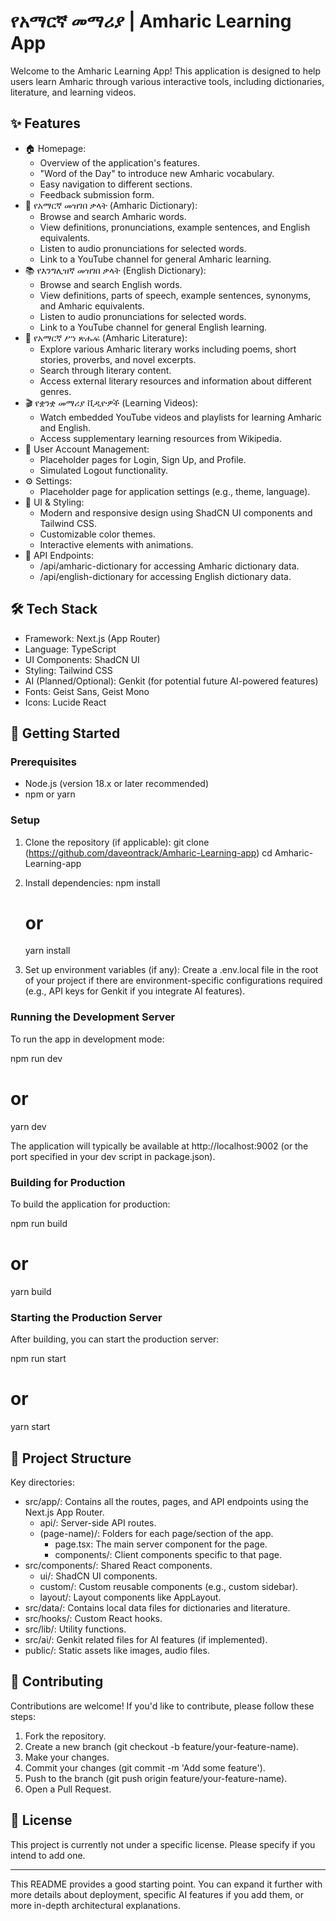 
# የአማርኛ መማሪያ | Amharic Learning App

Welcome to the Amharic Learning App! This application is designed to help users learn Amharic through various interactive tools, including dictionaries, literature, and learning videos.

## ✨ Features

*   🏠 Homepage:
    *   Overview of the application's features.
    *   "Word of the Day" to introduce new Amharic vocabulary.
    *   Easy navigation to different sections.
    *   Feedback submission form.
*   📖 የአማርኛ መዝገበ ቃላት (Amharic Dictionary):
    *   Browse and search Amharic words.
    *   View definitions, pronunciations, example sentences, and English equivalents.
    *   Listen to audio pronunciations for selected words.
    *   Link to a YouTube channel for general Amharic learning.
*   📚 የእንግሊዝኛ መዝገበ ቃላት (English Dictionary):
    *   Browse and search English words.
    *   View definitions, parts of speech, example sentences, synonyms, and Amharic equivalents.
    *   Listen to audio pronunciations for selected words.
    *   Link to a YouTube channel for general English learning.
*   📜 የአማርኛ ሥነ ጽሑፍ (Amharic Literature):
    *   Explore various Amharic literary works including poems, short stories, proverbs, and novel excerpts.
    *   Search through literary content.
    *   Access external literary resources and information about different genres.
*   🎬 የቋንቋ መማሪያ ቪዲዮዎች (Learning Videos):
    *   Watch embedded YouTube videos and playlists for learning Amharic and English.
    *   Access supplementary learning resources from Wikipedia.
*   👤 User Account Management:
    *   Placeholder pages for Login, Sign Up, and Profile.
    *   Simulated Logout functionality.
*   ⚙️ Settings:
    *   Placeholder page for application settings (e.g., theme, language).
*   🎨 UI & Styling:
    *   Modern and responsive design using ShadCN UI components and Tailwind CSS.
    *   Customizable color themes.
    *   Interactive elements with animations.
*   📡 API Endpoints:
    *   /api/amharic-dictionary for accessing Amharic dictionary data.
    *   /api/english-dictionary for accessing English dictionary data.

## 🛠 Tech Stack

*   Framework: Next.js (App Router)
*   Language: TypeScript
*   UI Components: ShadCN UI
*   Styling: Tailwind CSS
*   AI (Planned/Optional): Genkit (for potential future AI-powered features)
*   Fonts: Geist Sans, Geist Mono
*   Icons: Lucide React

## 🚀 Getting Started

### Prerequisites

*   Node.js (version 18.x or later recommended)
*   npm or yarn

### Setup

1.  Clone the repository (if applicable):
        git clone (https://github.com/daveontrack/Amharic-Learning-app)
          cd Amharic-Learning-app
    
2.  Install dependencies:
        npm install
    # or
    yarn install
    
3.  Set up environment variables (if any):
    Create a .env.local file in the root of your project if there are environment-specific configurations required (e.g., API keys for Genkit if you integrate AI features).

### Running the Development Server

To run the app in development mode:

npm run dev
# or
yarn dev

The application will typically be available at http://localhost:9002 (or the port specified in your dev script in package.json).

### Building for Production

To build the application for production:

npm run build
# or
yarn build

### Starting the Production Server

After building, you can start the production server:

npm run start
# or
yarn start

## 📁 Project Structure

Key directories:


*   src/app/: Contains all the routes, pages, and API endpoints using the Next.js App Router.
    *   api/: Server-side API routes.
    *   (page-name)/: Folders for each page/section of the app.
        *   page.tsx: The main server component for the page.
        *   components/: Client components specific to that page.
*   src/components/: Shared React components.
    *   ui/: ShadCN UI components.
    *   custom/: Custom reusable components (e.g., custom sidebar).
    *   layout/: Layout components like AppLayout.
*   src/data/: Contains local data files for dictionaries and literature.
*   src/hooks/: Custom React hooks.
*   src/lib/: Utility functions.
*   src/ai/: Genkit related files for AI features (if implemented).
*   public/: Static assets like images, audio files.

## 🤝 Contributing

Contributions are welcome! If you'd like to contribute, please follow these steps:

1.  Fork the repository.
2.  Create a new branch (git checkout -b feature/your-feature-name).
3.  Make your changes.
4.  Commit your changes (git commit -m 'Add some feature').
5.  Push to the branch (git push origin feature/your-feature-name).
6.  Open a Pull Request.

## 📝 License

This project is currently not under a specific license. Please specify if you intend to add one.

---

This README provides a good starting point. You can expand it further with more details about deployment, specific AI features if you add them, or more in-depth architectural explanations.
